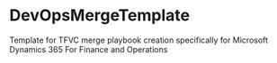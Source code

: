 # DevOpsMergeTemplate
Template for TFVC merge playbook creation specifically for Microsoft Dynamics 365 For Finance and Operations
